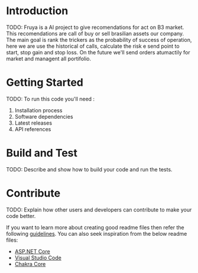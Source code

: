 # Introduction 
TODO: Fruya is a AI project to give recomendations for act on B3 market. This recomendations are call of buy or sell brasilian assets our company.
The main goal is rank the trickers as the probability of success of operation, here we are use the historical of calls, calculate the risk e send 
point to start, stop gain and stop loss.
On the future we'll send orders atumactily for market and managent all portifolio.

# Getting Started
TODO: To run this code you'll need :
1.	Installation process
2.	Software dependencies
3.	Latest releases
4.	API references

# Build and Test
TODO: Describe and show how to build your code and run the tests. 

# Contribute
TODO: Explain how other users and developers can contribute to make your code better. 

If you want to learn more about creating good readme files then refer the following [guidelines](https://docs.microsoft.com/en-us/azure/devops/repos/git/create-a-readme?view=azure-devops). You can also seek inspiration from the below readme files:
- [ASP.NET Core](https://github.com/aspnet/Home)
- [Visual Studio Code](https://github.com/Microsoft/vscode)
- [Chakra Core](https://github.com/Microsoft/ChakraCore)